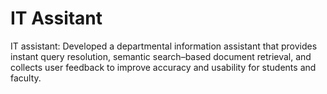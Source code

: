 # IT Assitant
IT assistant:
      Developed a departmental information assistant that provides instant query 
resolution, semantic search–based document retrieval, and collects user 
feedback to improve accuracy and usability for students and faculty.
